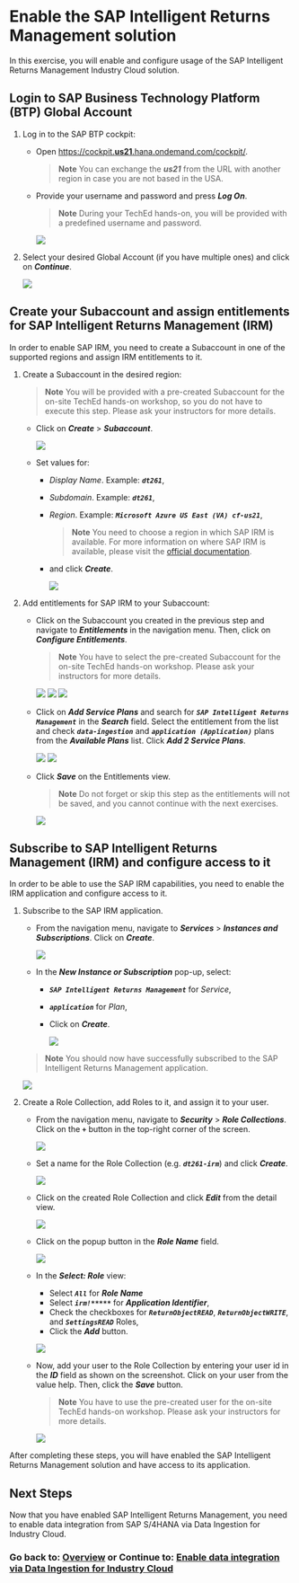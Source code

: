 # Enable the SAP Intelligent Returns Management solution

In this exercise, you will enable and configure usage of the SAP Intelligent Returns Management Industry Cloud solution.

## Login to SAP Business Technology Platform (BTP) Global Account

1. Log in to the SAP BTP cockpit:
   - Open [https://cockpit.**us21**.hana.ondemand.com/cockpit/](https://cockpit.us21.hana.ondemand.com/cockpit/#).

      > **Note**
      > You can exchange the ***us21*** from the URL with another region in case you are not based in the USA.

   - Provide your username and password and press ***Log On***.
      
      > **Note**
      > During your TechEd hands-on, you will be provided with a predefined username and password.

      ![](images/1.png)

2. Select your desired Global Account (if you have multiple ones) and click on ***Continue***.

    ![](images/2.png) <br>

## Create your Subaccount and assign entitlements for SAP Intelligent Returns Management (IRM)

In order to enable SAP IRM, you need to create a Subaccount in one of the supported regions and assign IRM entitlements to it.

1. Create a Subaccount in the desired region:
    > **Note**
    > You will be provided with a pre-created Subaccount for the on-site TechEd hands-on workshop, so you do not have to execute this step. Please ask your instructors for more details.

    - Click on **_Create_** > ***Subaccount***.

      ![](images/3.png)
   
    - Set values for:
      - *Display Name*. Example: ***`dt261`***,
      - *Subdomain*. Example: ***`dt261`***, 
      - *Region*. Example: ***`Microsoft Azure US East (VA) cf-us21`***, 

        > **Note**
        > You need to choose a region in which SAP IRM is available. For more information on where SAP IRM is available, please visit the [official documentation](https://help.sap.com/docs/returns?locale=en-US).
     
      - and click ***Create***.

        ![](images/4.png)


2. Add entitlements for SAP IRM to your Subaccount:

   - Click on the Subaccount you created in the previous step and navigate to ***Entitlements*** in the navigation menu. Then, click on ***Configure Entitlements***.
      > **Note**
      > You have to select the pre-created Subaccount for the on-site TechEd hands-on workshop. Please ask your instructors for more details.
      
      ![](images/5.png)
      ![](images/6.png)
      ![](images/7.png)

   - Click on ***Add Service Plans*** and search for ***`SAP Intelligent Returns Management`*** in the ***Search*** field. Select the entitlement from the list and check ***`data-ingestion`*** and ***`application (Application)`*** plans from the ***Available Plans*** list. Click ***Add 2 Service Plans***.
      
      ![](images/8.png)
      ![](images/9.png)

   - Click ***Save*** on the Entitlements view.
      > **Note**
      > Do not forget or skip this step as the entitlements will not be saved, and you cannot continue with the next exercises. 
      
      ![](images/10.png)

## Subscribe to SAP Intelligent Returns Management (IRM) and configure access to it

In order to be able to use the SAP IRM capabilities, you need to enable the IRM application and configure access to it.

1. Subscribe to the SAP IRM application.

   - From the navigation menu, navigate to ***Services*** > ***Instances and Subscriptions***. Click on ***Create***.

      ![](images/11.png)

   - In the ***New Instance or Subscription*** pop-up, select:
     - ***`SAP Intelligent Returns Management`*** for *Service*,
     - ***`application`*** for *Plan*,
     - Click on ***Create***.

        ![](images/12.png)

   > **Note**
   > You should now have successfully subscribed to the SAP Intelligent Returns Management application.

      ![](images/12-1.png)


2. Create a Role Collection, add Roles to it, and assign it to your user.
   - From the navigation menu, navigate to ***Security*** > ***Role Collections***. Click on the ***`+`*** button in the top-right corner of the screen.

      ![](images/13.png)
  
   - Set a name for the Role Collection (e.g. ***`dt261-irm`***) and click ***Create***.

      ![](images/14.png)
   
   - Click on the created Role Collection and click ***Edit*** from the detail view.

      ![](images/15.png)

   - Click on the popup button in the ***Role Name*** field.

      ![](images/16.png)

   - In the ***Select: Role*** view:
     - Select ***`All`*** for ***Role Name***
     - Select ***`irm!*****`*** for ***Application Identifier***, 
     - Check the checkboxes for ***`ReturnObjectREAD`***, ***`ReturnObjectWRITE`***, and ***`SettingsREAD`*** Roles,
     - Click the ***Add*** button.

      ![](images/17.png)
   
   - Now, add your user to the Role Collection by entering your user id in the ***ID*** field as shown on the screenshot. Click on your user from the value help. Then, click the ***Save*** button.

      > **Note**
      > You have to use the pre-created user for the on-site TechEd hands-on workshop. Please ask your instructors for more details.  

      ![](images/18.png)

After completing these steps, you will have enabled the SAP Intelligent Returns Management solution and have access to its application.

## Next Steps

Now that you have enabled SAP Intelligent Returns Management, you need to enable data integration from SAP S/4HANA via Data Ingestion for Industry Cloud.

### Go back to: [**Overview**](../../README.md) or Continue to: [**Enable data integration via Data Ingestion for Industry Cloud**](../ex1/README.md)
